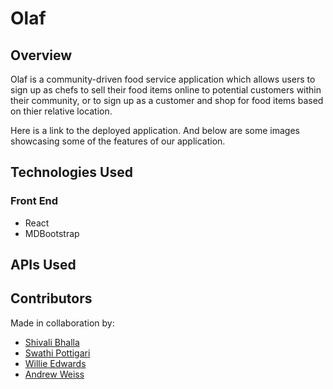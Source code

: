 # Olaf

## Overview

Olaf is a community-driven food service application which allows users to sign up as chefs to sell their food items online to potential customers within their community, or to sign up as a customer and shop for food items based on thier relative location.

Here is a link to the deployed application. And below are some images showcasing some of the features of our application.


## Technologies Used
### Front End
* React
* MDBootstrap



## APIs Used



## Contributors

Made in collaboration by:
* [Shivali Bhalla](https://github.com/sbc1133)
* [Swathi Pottigari](https://github.com/SwathiPottigari)
* [Willie Edwards](https://github.com/WillieEdwards)
* [Andrew Weiss](https://github.com/wandrew8)



